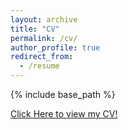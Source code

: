 ```yaml
---
layout: archive
title: "CV"
permalink: /cv/
author_profile: true
redirect_from:
  - /resume
---
```


{% include base_path %}


[Click Here to view my CV!](https://github.com/geofragkos/geofragkos.github.io/files/cv_fragkos.pdf)

